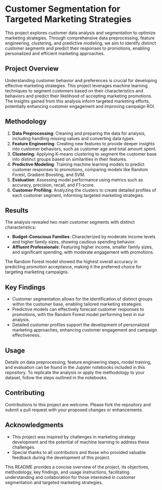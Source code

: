 # Customer Segmentation for Targeted Marketing Strategies

This project explores customer data analysis and segmentation to optimize marketing strategies. Through comprehensive data preprocessing, feature engineering, clustering, and predictive modeling, we aim to identify distinct customer segments and predict their responses to promotions, enabling personalized and efficient marketing approaches.

## Project Overview

Understanding customer behavior and preferences is crucial for developing effective marketing strategies. This project leverages machine learning techniques to segment customers based on their characteristics and behaviors and predict their likelihood of accepting marketing promotions. The insights gained from this analysis inform targeted marketing efforts, potentially enhancing customer engagement and improving campaign ROI.

## Methodology

1. **Data Preprocessing**: Cleaning and preparing the data for analysis, including handling missing values and converting data types.
2. **Feature Engineering**: Creating new features to provide deeper insights into customer behaviors, such as customer age and total amount spent.
3. **Clustering**: Applying K-means clustering to segment the customer base into distinct groups based on similarities in their features.
4. **Predictive Modeling**: Training machine learning models to predict customer responses to promotions, comparing models like Random Forest, Gradient Boosting, and SVM.
5. **Evaluation**: Assessing model performance using metrics such as accuracy, precision, recall, and F1-score.
6. **Customer Profiling**: Analyzing the clusters to create detailed profiles of each customer segment, informing targeted marketing strategies.

## Results

The analysis revealed two main customer segments with distinct characteristics:
- **Budget-Conscious Families**: Characterized by moderate income levels and higher family sizes, showing cautious spending behavior.
- **Affluent Professionals**: Featuring higher income, smaller family sizes, and significant spending, with moderate engagement with promotions.

The Random Forest model showed the highest overall accuracy in predicting promotion acceptance, making it the preferred choice for targeting marketing campaigns.

## Key Findings

- Customer segmentation allows for the identification of distinct groups within the customer base, enabling tailored marketing strategies.
- Predictive models can effectively forecast customer responses to promotions, with the Random Forest model performing best in our analysis.
- Detailed customer profiles support the development of personalized marketing approaches, enhancing customer engagement and campaign effectiveness.

## Usage

Details on data preprocessing, feature engineering steps, model training, and evaluation can be found in the Jupyter notebooks included in this repository. To replicate the analysis or apply the methodology to your dataset, follow the steps outlined in the notebooks.

## Contributing

Contributions to this project are welcome. Please fork the repository and submit a pull request with your proposed changes or enhancements.


## Acknowledgments

- This project was inspired by challenges in marketing strategy development and the potential of machine learning to address these challenges.
- Special thanks to all contributors and those who provided valuable feedback during the development of this project.

This README provides a concise overview of the project, its objectives, methodology, key findings, and usage instructions, facilitating understanding and collaboration for those interested in customer segmentation and targeted marketing strategies.

